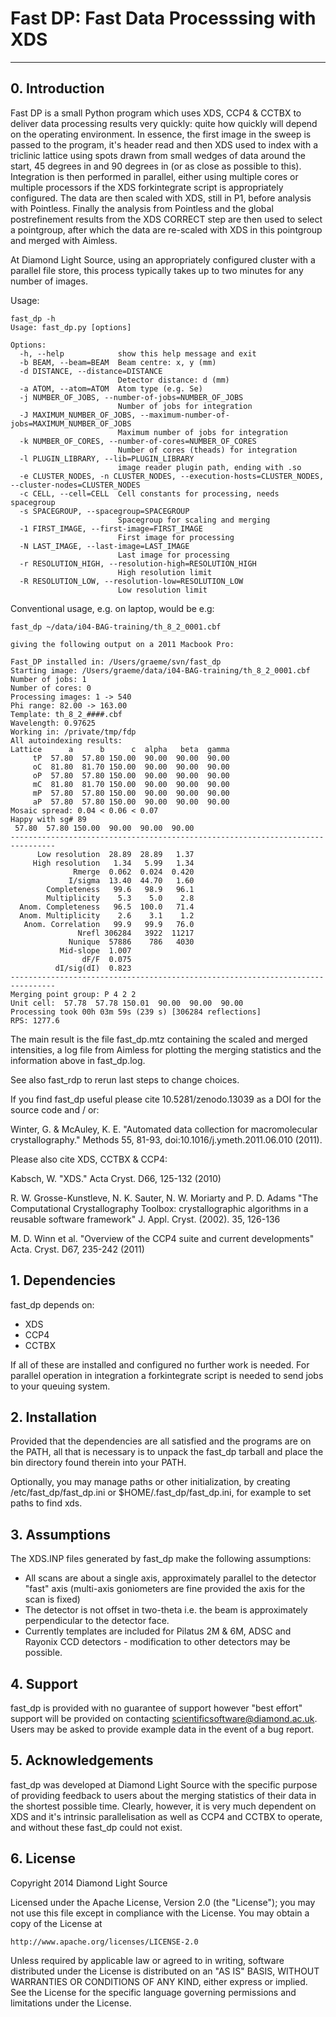 # Fast DP: Fast Data Processsing with XDS
---------------------------------------

## 0. Introduction

Fast DP is a small Python program which uses XDS, CCP4 & CCTBX to deliver
data processing results very quickly: quite how quickly will depend on the
operating environment. In essence, the first image in the sweep is passed
to the program, it's header read and then XDS used to index with a triclinic
lattice using spots drawn from small wedges of data around the start, 45
degrees in and 90 degrees in (or as close as possible to this). Integration
is then performed in parallel, either using multiple cores or multiple
processors if the XDS forkintegrate script is appropriately configured. The
data are then scaled with XDS, still in P1, before analysis with Pointless.
Finally the analysis from Pointless and the global postrefinement results
from the XDS CORRECT step are then used to select a pointgroup, after which
the data are re-scaled with XDS in this pointgroup and merged with Aimless.

At Diamond Light Source, using an appropriately configured cluster with a
parallel file store, this process typically takes up to two minutes for any
number of images.

Usage:

```
fast_dp -h
Usage: fast_dp.py [options]

Options:
  -h, --help            show this help message and exit
  -b BEAM, --beam=BEAM  Beam centre: x, y (mm)
  -d DISTANCE, --distance=DISTANCE
                        Detector distance: d (mm)
  -a ATOM, --atom=ATOM  Atom type (e.g. Se)
  -j NUMBER_OF_JOBS, --number-of-jobs=NUMBER_OF_JOBS
                        Number of jobs for integration
  -J MAXIMUM_NUMBER_OF_JOBS, --maximum-number-of-jobs=MAXIMUM_NUMBER_OF_JOBS
                        Maximum number of jobs for integration
  -k NUMBER_OF_CORES, --number-of-cores=NUMBER_OF_CORES
                        Number of cores (theads) for integration
  -l PLUGIN_LIBRARY, --lib=PLUGIN_LIBRARY
                        image reader plugin path, ending with .so
  -e CLUSTER_NODES, -n CLUSTER_NODES, --execution-hosts=CLUSTER_NODES, --cluster-nodes=CLUSTER_NODES
  -c CELL, --cell=CELL  Cell constants for processing, needs spacegroup
  -s SPACEGROUP, --spacegroup=SPACEGROUP
                        Spacegroup for scaling and merging
  -1 FIRST_IMAGE, --first-image=FIRST_IMAGE
                        First image for processing
  -N LAST_IMAGE, --last-image=LAST_IMAGE
                        Last image for processing
  -r RESOLUTION_HIGH, --resolution-high=RESOLUTION_HIGH
                        High resolution limit
  -R RESOLUTION_LOW, --resolution-low=RESOLUTION_LOW
                        Low resolution limit
```
Conventional usage, e.g. on laptop, would be e.g:
```
fast_dp ~/data/i04-BAG-training/th_8_2_0001.cbf

giving the following output on a 2011 Macbook Pro:

Fast_DP installed in: /Users/graeme/svn/fast_dp
Starting image: /Users/graeme/data/i04-BAG-training/th_8_2_0001.cbf
Number of jobs: 1
Number of cores: 0
Processing images: 1 -> 540
Phi range: 82.00 -> 163.00
Template: th_8_2_####.cbf
Wavelength: 0.97625
Working in: /private/tmp/fdp
All autoindexing results:
Lattice      a      b      c  alpha   beta  gamma
     tP  57.80  57.80 150.00  90.00  90.00  90.00
     oC  81.80  81.70 150.00  90.00  90.00  90.00
     oP  57.80  57.80 150.00  90.00  90.00  90.00
     mC  81.80  81.70 150.00  90.00  90.00  90.00
     mP  57.80  57.80 150.00  90.00  90.00  90.00
     aP  57.80  57.80 150.00  90.00  90.00  90.00
Mosaic spread: 0.04 < 0.06 < 0.07
Happy with sg# 89
 57.80  57.80 150.00  90.00  90.00  90.00
--------------------------------------------------------------------------------
      Low resolution  28.89  28.89   1.37
     High resolution   1.34   5.99   1.34
              Rmerge  0.062  0.024  0.420
             I/sigma  13.40  44.70   1.60
        Completeness   99.6   98.9   96.1
        Multiplicity    5.3    5.0    2.8
  Anom. Completeness   96.5  100.0   71.4
  Anom. Multiplicity    2.6    3.1    1.2
   Anom. Correlation   99.9   99.9   76.0
               Nrefl 306284   3922  11217
             Nunique  57886    786   4030
           Mid-slope  1.007
                dF/F  0.075
          dI/sig(dI)  0.823
--------------------------------------------------------------------------------
Merging point group: P 4 2 2
Unit cell:  57.78  57.78 150.01  90.00  90.00  90.00
Processing took 00h 03m 59s (239 s) [306284 reflections]
RPS: 1277.6
```

The main result is the file fast_dp.mtz containing the scaled and merged
intensities, a log file from Aimless for plotting the merging statistics
and the information above in fast_dp.log.

See also fast_rdp to rerun last steps to change choices.

If you find fast_dp useful please cite 10.5281/zenodo.13039 as a DOI for the
source code and / or:

Winter, G. & McAuley, K. E. "Automated data collection for macromolecular
crystallography." Methods 55, 81-93, doi:10.1016/j.ymeth.2011.06.010 (2011).

Please also cite XDS, CCTBX & CCP4:

Kabsch, W. "XDS." Acta Cryst. D66, 125-132 (2010)

R. W. Grosse-Kunstleve, N. K. Sauter, N. W. Moriarty and P. D. Adams
"The Computational Crystallography Toolbox: crystallographic algorithms
in a reusable software framework" J. Appl. Cryst. (2002). 35, 126-136

M. D. Winn et al. "Overview of the CCP4 suite and current developments"
Acta. Cryst. D67, 235-242 (2011)

## 1. Dependencies

fast_dp depends on:

 * XDS
 * CCP4
 * CCTBX

If all of these are installed and configured no further work is needed. For
parallel operation in integration a forkintegrate script is needed to send
jobs to your queuing system.

## 2. Installation

Provided that the dependencies are all satisfied and the programs are on the
PATH, all that is necessary is to unpack the fast_dp tarball and place the
bin directory found therein into your PATH.

Optionally, you may manage paths or other initialization, by creating 
/etc/fast_dp/fast_dp.ini or $HOME/.fast_dp/fast_dp.ini, for example to set
paths to find xds.

## 3. Assumptions

The XDS.INP files generated by fast_dp make the following assumptions:

 * All scans are about a single axis, approximately parallel to the detector
   "fast" axis (multi-axis goniometers are fine provided the axis for the
   scan is fixed)
 * The detector is not offset in two-theta i.e. the beam is approximately
   perpendicular to the detector face.
 * Currently templates are included for Pilatus 2M & 6M, ADSC and Rayonix CCD
   detectors - modification to other detectors may be possible.

## 4. Support

fast_dp is provided with no guarantee of support however "best effort" support
will be provided on contacting scientificsoftware@diamond.ac.uk. Users may be
asked to provide example data in the event of a bug report.

## 5. Acknowledgements

fast_dp was developed at Diamond Light Source with the specific purpose of
providing feedback to users about the merging statistics of their data in the
shortest possible time. Clearly, however, it is very much dependent on XDS
and it's intrinsic parallelisation as well as CCP4 and CCTBX to operate, and
without these fast_dp could not exist.

## 6. License

Copyright 2014 Diamond Light Source

Licensed under the Apache License, Version 2.0 (the "License");
you may not use this file except in compliance with the License.
You may obtain a copy of the License at

    http://www.apache.org/licenses/LICENSE-2.0

Unless required by applicable law or agreed to in writing, software
distributed under the License is distributed on an "AS IS" BASIS,
WITHOUT WARRANTIES OR CONDITIONS OF ANY KIND, either express or implied.
See the License for the specific language governing permissions and
limitations under the License.
